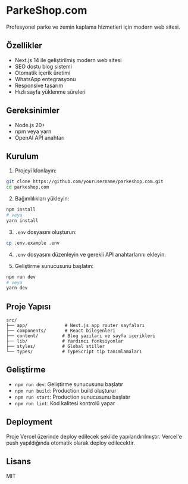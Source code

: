# ParkeShop.com

Profesyonel parke ve zemin kaplama hizmetleri için modern web sitesi.

## Özellikler

- Next.js 14 ile geliştirilmiş modern web sitesi
- SEO dostu blog sistemi
- Otomatik içerik üretimi
- WhatsApp entegrasyonu
- Responsive tasarım
- Hızlı sayfa yüklenme süreleri

## Gereksinimler

- Node.js 20+
- npm veya yarn
- OpenAI API anahtarı

## Kurulum

1. Projeyi klonlayın:
```bash
git clone https://github.com/yourusername/parkeshop.com.git
cd parkeshop.com
```

2. Bağımlılıkları yükleyin:
```bash
npm install
# veya
yarn install
```

3. `.env` dosyasını oluşturun:
```bash
cp .env.example .env
```

4. `.env` dosyasını düzenleyin ve gerekli API anahtarlarını ekleyin.

5. Geliştirme sunucusunu başlatın:
```bash
npm run dev
# veya
yarn dev
```

## Proje Yapısı

```
src/
├── app/              # Next.js app router sayfaları
├── components/       # React bileşenleri
├── content/         # Blog yazıları ve sayfa içerikleri
├── lib/             # Yardımcı fonksiyonlar
├── styles/          # Global stiller
└── types/           # TypeScript tip tanımlamaları
```

## Geliştirme

- `npm run dev`: Geliştirme sunucusunu başlatır
- `npm run build`: Production build oluşturur
- `npm run start`: Production sunucusunu başlatır
- `npm run lint`: Kod kalitesi kontrolü yapar

## Deployment

Proje Vercel üzerinde deploy edilecek şekilde yapılandırılmıştır. Vercel'e push yapıldığında otomatik olarak deploy edilecektir.

## Lisans

MIT 